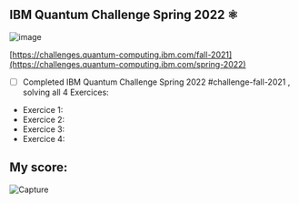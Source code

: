 ## IBM Quantum Challenge Spring 2022 ⚛️
![image](https://user-images.githubusercontent.com/64653897/173787226-25fcbd5b-b2d9-4aaf-90a1-9e94dace0cbb.png)

[https://challenges.quantum-computing.ibm.com/fall-2021](https://challenges.quantum-computing.ibm.com/spring-2022)

- [ ] Completed IBM Quantum Challenge Spring 2022  #challenge-fall-2021 , solving all 4 Exercices: 
- Exercice 1: 
- Exercice 2: 
- Exercice 3: 
- Exercice 4: 

## My score:

![Capture](https://user-images.githubusercontent.com/64653897/173786877-48e96231-3156-4ee7-ac99-c94d0098d45d.PNG)
